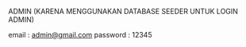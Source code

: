 ADMIN (KARENA MENGGUNAKAN DATABASE SEEDER UNTUK LOGIN ADMIN)

email : admin@gmail.com
password : 12345
